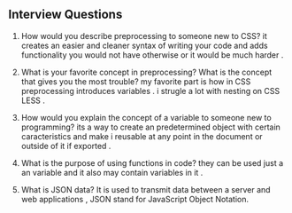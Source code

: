 
## Interview Questions



1. How would you describe preprocessing to someone new to CSS?
it creates an easier and cleaner syntax of writing your code and adds functionality you would not have otherwise  or it would be much harder . 


2. What is your favorite concept in preprocessing? What is the concept that gives you the most trouble?
   my favorite part is how in CSS preprocessing introduces variables . i strugle a lot with nesting on CSS LESS .

3. How would you explain the concept of a variable to someone new to programming?
   its a way to create an predetermined object with certain caracteristics and make i reusable at any point in the document or outside of it if exported . 



4. What is the purpose of using functions in code?
   they can be used just a an variable and it also may contain variables in it . 

5. What is JSON data?
It is used  to transmit data between a server and web applications , JSON stand for JavaScript Object Notation.
   
